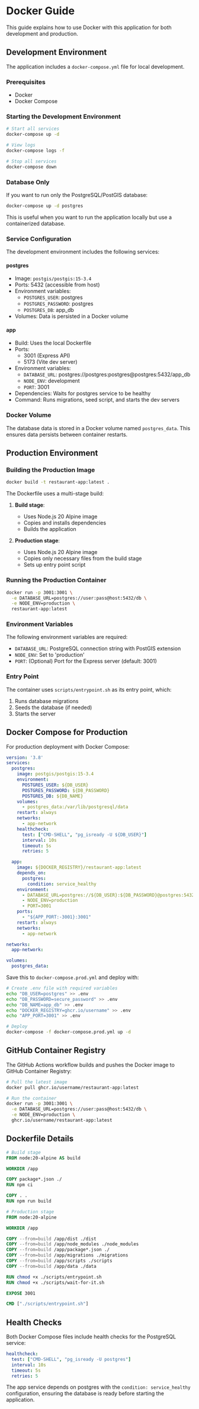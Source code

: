 # Docker Guide

This guide explains how to use Docker with this application for both development and production.

## Development Environment

The application includes a `docker-compose.yml` file for local development.

### Prerequisites

- Docker
- Docker Compose

### Starting the Development Environment

```bash
# Start all services
docker-compose up -d

# View logs
docker-compose logs -f

# Stop all services
docker-compose down
```

### Database Only

If you want to run only the PostgreSQL/PostGIS database:

```bash
docker-compose up -d postgres
```

This is useful when you want to run the application locally but use a containerized database.

### Service Configuration

The development environment includes the following services:

#### postgres

- Image: `postgis/postgis:15-3.4`
- Ports: 5432 (accessible from host)
- Environment variables:
  - `POSTGRES_USER`: postgres
  - `POSTGRES_PASSWORD`: postgres
  - `POSTGRES_DB`: app_db
- Volumes: Data is persisted in a Docker volume

#### app

- Build: Uses the local Dockerfile
- Ports: 
  - 3001 (Express API)
  - 5173 (Vite dev server)
- Environment variables:
  - `DATABASE_URL`: postgres://postgres:postgres@postgres:5432/app_db
  - `NODE_ENV`: development
  - `PORT`: 3001
- Dependencies: Waits for postgres service to be healthy
- Command: Runs migrations, seed script, and starts the dev servers

### Docker Volume

The database data is stored in a Docker volume named `postgres_data`. This ensures data persists between container restarts.

## Production Environment

### Building the Production Image

```bash
docker build -t restaurant-app:latest .
```

The Dockerfile uses a multi-stage build:

1. **Build stage**:
   - Uses Node.js 20 Alpine image
   - Copies and installs dependencies
   - Builds the application

2. **Production stage**:
   - Uses Node.js 20 Alpine image
   - Copies only necessary files from the build stage
   - Sets up entry point script

### Running the Production Container

```bash
docker run -p 3001:3001 \
  -e DATABASE_URL=postgres://user:pass@host:5432/db \
  -e NODE_ENV=production \
  restaurant-app:latest
```

### Environment Variables

The following environment variables are required:

- `DATABASE_URL`: PostgreSQL connection string with PostGIS extension
- `NODE_ENV`: Set to 'production'
- `PORT`: (Optional) Port for the Express server (default: 3001)

### Entry Point

The container uses `scripts/entrypoint.sh` as its entry point, which:

1. Runs database migrations
2. Seeds the database (if needed)
3. Starts the server

## Docker Compose for Production

For production deployment with Docker Compose:

```yaml
version: '3.8'
services:
  postgres:
    image: postgis/postgis:15-3.4
    environment:
      POSTGRES_USER: ${DB_USER}
      POSTGRES_PASSWORD: ${DB_PASSWORD}
      POSTGRES_DB: ${DB_NAME}
    volumes:
      - postgres_data:/var/lib/postgresql/data
    restart: always
    networks:
      - app-network
    healthcheck:
      test: ["CMD-SHELL", "pg_isready -U ${DB_USER}"]
      interval: 10s
      timeout: 5s
      retries: 5

  app:
    image: ${DOCKER_REGISTRY}/restaurant-app:latest
    depends_on:
      postgres:
        condition: service_healthy
    environment:
      - DATABASE_URL=postgres://${DB_USER}:${DB_PASSWORD}@postgres:5432/${DB_NAME}
      - NODE_ENV=production
      - PORT=3001
    ports:
      - "${APP_PORT:-3001}:3001"
    restart: always
    networks:
      - app-network

networks:
  app-network:

volumes:
  postgres_data:
```

Save this to `docker-compose.prod.yml` and deploy with:

```bash
# Create .env file with required variables
echo "DB_USER=postgres" >> .env
echo "DB_PASSWORD=secure_password" >> .env
echo "DB_NAME=app_db" >> .env
echo "DOCKER_REGISTRY=ghcr.io/username" >> .env
echo "APP_PORT=3001" >> .env

# Deploy
docker-compose -f docker-compose.prod.yml up -d
```

## GitHub Container Registry

The GitHub Actions workflow builds and pushes the Docker image to GitHub Container Registry:

```bash
# Pull the latest image
docker pull ghcr.io/username/restaurant-app:latest

# Run the container
docker run -p 3001:3001 \
  -e DATABASE_URL=postgres://user:pass@host:5432/db \
  -e NODE_ENV=production \
  ghcr.io/username/restaurant-app:latest
```

## Dockerfile Details

```Dockerfile
# Build stage
FROM node:20-alpine AS build

WORKDIR /app

COPY package*.json ./
RUN npm ci

COPY . .
RUN npm run build

# Production stage
FROM node:20-alpine

WORKDIR /app

COPY --from=build /app/dist ./dist
COPY --from=build /app/node_modules ./node_modules
COPY --from=build /app/package*.json ./
COPY --from=build /app/migrations ./migrations
COPY --from=build /app/scripts ./scripts
COPY --from=build /app/data ./data

RUN chmod +x ./scripts/entrypoint.sh
RUN chmod +x ./scripts/wait-for-it.sh

EXPOSE 3001

CMD ["./scripts/entrypoint.sh"]
```

## Health Checks

Both Docker Compose files include health checks for the PostgreSQL service:

```yaml
healthcheck:
  test: ["CMD-SHELL", "pg_isready -U postgres"]
  interval: 10s
  timeout: 5s
  retries: 5
```

The app service depends on postgres with the `condition: service_healthy` configuration, ensuring the database is ready before starting the application.
